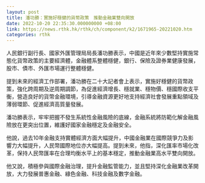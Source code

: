```yaml
---
layout: post
title: 潘功勝：實施好穩健的貨幣政策　推動金融業雙向開放
date: 2022-10-20 22:35:30.000000000 +08:00
link: https://news.rthk.hk/rthk/ch/component/k2/1671965-20221020.htm
categories: rthk
---
```


人民銀行副行長、國家外匯管理局局長潘功勝表示，中國是近年來少數堅持實施常態化貨幣政策的主要經濟體，金融體系整體穩健，銀行、保險及證券業健康發展，股市、債市、外匯市場運行整體穩健。

提到未來的經濟工作部署，潘功勝在二十大記者會上表示，實施好穩健的貨幣政策，強化跨周期及逆周期調節，為促進經濟增長、穩就業、穩物價、穩國際收支平衡，營造良好的貨幣金融環境，引導金融資源更好地支持經濟社會發展重點領域及薄弱環節、促進經濟高質量發展。

潘功勝表示，牢牢把握不發生系統性金融風險的底線，金融系統將防範化解金融風險放在更突出位置，維護好國家金融穩定及金融安全。

他說，過去10年金融支持實體經濟方面大幅提升，中國金融業在國際競爭力及影響力大幅提升，人民幣國際地位亦大幅提高。提到未來，他指，深化匯率市場化改革，保持人民幣匯率在合理均衡水平上的基本穩定，推動金融業高水平雙向開放。

他又說，積極參與國際金融治理，提升金融監管能力，並且堅持深化金融業改革開放，大力發展普惠金融、綠色金融、科技金融及數字金融。

